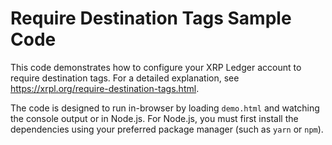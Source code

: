 # Require Destination Tags Sample Code

This code demonstrates how to configure your XRP Ledger account to require destination tags. For a detailed explanation, see <https://xrpl.org/require-destination-tags.html>.

The code is designed to run in-browser by loading `demo.html` and watching the console output or in Node.js. For Node.js, you must first install the dependencies using your preferred package manager (such as `yarn` or `npm`).
